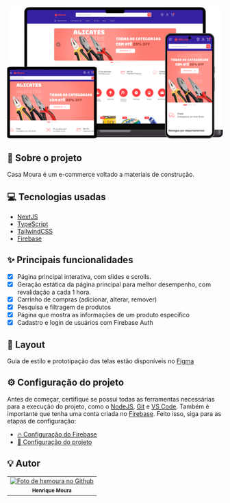 <div align="center">
    <img src="imgs/banner.png"/>
</div>

## 📝 Sobre o projeto
Casa Moura é um e-commerce voltado a materiais de construção.

## 💻 Tecnologias usadas
- [NextJS](https://nextjs.org)
- [TypeScript](https://www.typescriptlang.org)
- [TailwindCSS](https://tailwindcss.com)
- [Firebase](https://firebase.google.com/products/firestore)

## ✨ Principais funcionalidades
- [x] Página principal interativa, com slides e scrolls.
- [x] Geração estática da página principal para melhor desempenho, com revalidação a cada 1 hora.
- [x] Carrinho de compras (adicionar, alterar, remover)
- [x] Pesquisa e filtragem de produtos
- [x] Página que mostra as informações de um produto específico
- [x] Cadastro e login de usuários com Firebase Auth

## 🎨 Layout
Guia de estilo e prototipação das telas estão disponíveis no [Figma](https://www.figma.com/design/VfI83my6VZsLKM4GZJkBhO/Casa-Moura)

## ⚙️ Configuração do projeto
Antes de começar, certifique se possui todas as ferramentas necessárias para a execução do projeto, como o [NodeJS](https://nodejs.org), [Git](https://git-scm.com) e [VS Code](https://code.visualstudio.com). Também é importante que tenha uma conta criada no [Firebase](https://firebase.google.com/products/firestore). Feito isso, siga para as etapas de configuração:

- [🔥 Configuração do Firebase](settingsFirebase.md)
- [🚀 Configuração do projeto](settingsProject.md)

## 💡 Autor
<table>
  <tr>
    <td align="center">
      <a href="https://github.com/hxmoura">
        <img src="https://avatars.githubusercontent.com/u/83625190?s=400&u=c14272b53a723916acf0b19f251a97e5e50eb93d&v=4" width="100px;" alt="Foto de hxmoura no Github"/><br>
        <sub>
          <b>Henrique Moura</b>
        </sub>
      </a>
    </td>
  </tr>
</table>